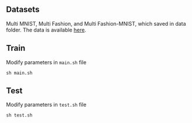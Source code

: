## Datasets
Multi MNIST, Multi Fashion, and Multi Fashion-MNIST, which saved in data folder. 
The data is available [here](https://drive.google.com/drive/folders/1d1OFgCT_pZIVpibyhlyZEc0Wc7Wf-uF0?usp=share_link).
## Train
Modify parameters in `main.sh` file
```
sh main.sh
```
## Test
Modify parameters in `test.sh` file
```
sh test.sh
```